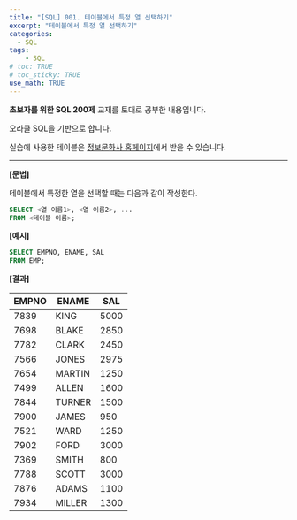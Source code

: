 ```yaml
---
title: "[SQL] 001. 테이블에서 특정 열 선택하기"
excerpt: "테이블에서 특정 열 선택하기"
categories: 
  - SQL
tags: 
    - SQL
# toc: TRUE
# toc_sticky: TRUE
use_math: TRUE
---
```


**초보자를 위한 SQL 200제** 교재를 토대로 공부한 내용입니다.

오라클 SQL을 기반으로 합니다.

실습에 사용한 테이블은 [정보문화사 홈페이지](http://infopub.co.kr/index.asp)에서 받을 수 있습니다.

---

**[문법]**

테이블에서 특정한 열을 선택할 때는 다음과 같이 작성한다.


```sql
SELECT <열 이름1>, <열 이름2>, ...
FROM <테이블 이름>;
```

**[예시]**

```sql
SELECT EMPNO, ENAME, SAL
FROM EMP;
```


**[결과]**

|EMPNO|ENAME|SAL|
|-|-|-|
7839|KING|5000
7698|BLAKE|2850
7782|CLARK|2450
7566|JONES|2975
7654|MARTIN|1250
7499|ALLEN|1600
7844|TURNER|1500
7900|JAMES|950
7521|WARD|1250
7902|FORD|3000
7369|SMITH|800
7788|SCOTT|3000
7876|ADAMS|1100
7934|MILLER|1300